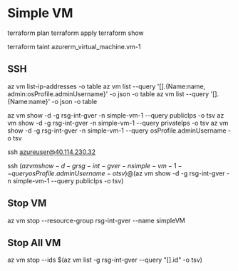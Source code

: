 # Simple VM

terraform plan
terraform apply
terraform show

terraform taint azurerm_virtual_machine.vm-1

## SSH 


az vm list-ip-addresses -o table
az vm list --query '[].{Name:name, admin:osProfile.adminUsername}' -o json -o table
az vm list --query '[].{Name:name}' -o json -o table


az vm show -d -g rsg-int-gver -n simple-vm-1 --query publicIps -o tsv
az vm show -d -g rsg-int-gver -n simple-vm-1 --query privateIps -o tsv
az vm show -d -g rsg-int-gver -n simple-vm-1 --query osProfile.adminUsername -o tsv

ssh azureuser@40.114.230.32

ssh $(az vm show -d -g rsg-int-gver -n simple-vm-1 --query osProfile.adminUsername -o tsv)@$(az vm show -d -g rsg-int-gver -n simple-vm-1 --query publicIps -o tsv)

## Stop VM

az vm stop --resource-group rsg-int-gver --name simpleVM

## Stop All VM

az vm stop --ids $(az vm list -g rsg-int-gver --query "[].id" -o tsv)
